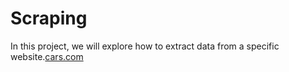 # Scraping
In this project, we will explore how to extract data from a specific website.[cars.com](https://www.cars.com/)
